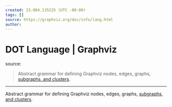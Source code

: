 ```yaml
---
created: 23.004.135225 (UTC -08:00)
tags: []
source: https://graphviz.org/doc/info/lang.html
author: 
---
```


# DOT Language | Graphviz
source: [](https://graphviz.org/doc/info/lang.html)

> Abstract grammar for defining Graphviz nodes, edges, graphs, [subgraphs, and clusters](/doc/info/lang.html#subgraphs-and-clusters).

---
Abstract grammar for defining Graphviz nodes, edges, graphs, [subgraphs, and clusters](https://graphviz.org/doc/info/lang.html#subgraphs-and-clusters).
